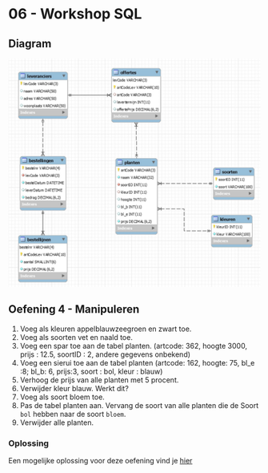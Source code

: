 # 06 - Workshop SQL

## Diagram
<img src="../exercises/images/diagram-planten.jpg" alt="Diagram Planten.db">

## Oefening 4 - Manipuleren

1. Voeg als kleuren appelblauwzeegroen en zwart toe.
2. Voeg als soorten vet en naald toe.
3. Voeg een spar toe aan de tabel planten. (artcode: 362, hoogte 3000, prijs : 12.5, soortID : 2, andere gegevens onbekend)
4. Voeg een sierui toe aan de tabel planten (artcode: 162, hoogte: 75, bl_e :8; bl_b: 6, prijs:3, soort : bol, kleur : blauw)
5. Verhoog de prijs van alle planten met 5 procent.
6. Verwijder kleur blauw. Werkt dit?
7. Voeg als soort bloem toe.
8. Pas de tabel planten aan. Vervang de soort van alle planten die de Soort `bol` hebben naar de soort `bloem`.
9. Verwijder alle planten.

### Oplossing
Een mogelijke oplossing voor deze oefening vind je [hier](../solutions/exercise-4.md)
